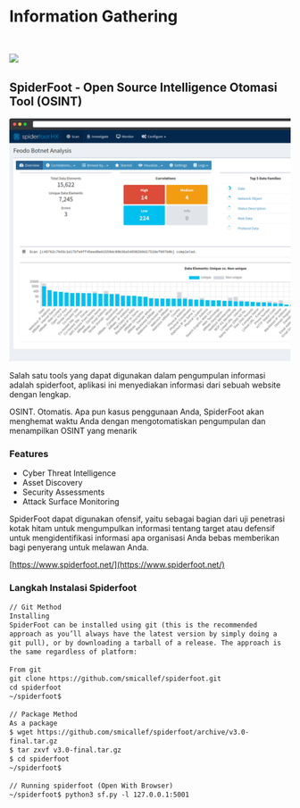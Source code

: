 # Information Gathering

‌

![](https://gblobscdn.gitbook.com/assets%2F-MI2sHAAMqr_5uek6UDd%2F-Mh6xt0eh28ATlxRlbYn%2F-Mh6yqhm-Eef9rNt3BHa%2Fimage.png?alt=media&token=917aba1a-2e30-4738-b8ef-a103519723f1)

## SpiderFoot - Open Source Intelligence Otomasi Tool \(OSINT\) <a id="spiderfoot-open-source-intelligence-otomasi-tool-osint"></a>

![](../../../.gitbook/assets/image%20%285%29.png)

Salah satu tools yang dapat digunakan dalam pengumpulan informasi adalah spiderfoot, aplikasi ini menyediakan informasi dari sebuah website dengan lengkap.

OSINT. Otomatis. Apa pun kasus penggunaan Anda, SpiderFoot akan menghemat waktu Anda dengan mengotomatiskan pengumpulan dan menampilkan OSINT yang menarik‌

### **Features** <a id="features"></a>

* Cyber Threat Intelligence
* Asset Discovery
* Security Assessments
* Attack Surface Monitoring

SpiderFoot dapat digunakan ofensif, yaitu sebagai bagian dari uji penetrasi kotak hitam untuk mengumpulkan informasi tentang target atau defensif untuk mengidentifikasi informasi apa organisasi Anda bebas memberikan bagi penyerang untuk melawan Anda.‌

​[https://www.spiderfoot.net/](https://www.spiderfoot.net/)

### Langkah Instalasi Spiderfoot

```text
// Git Method
Installing
SpiderFoot can be installed using git (this is the recommended approach as you’ll always have the latest version by simply doing a git pull), or by downloading a tarball of a release. The approach is the same regardless of platform:

From git
git clone https://github.com/smicallef/spiderfoot.git
cd spiderfoot
~/spiderfoot$

// Package Method
As a package
$ wget https://github.com/smicallef/spiderfoot/archive/v3.0-final.tar.gz
$ tar zxvf v3.0-final.tar.gz
$ cd spiderfoot
~/spiderfoot$

// Running spiderfoot (Open With Browser)
~/spiderfoot$ python3 sf.py -l 127.0.0.1:5001
```



